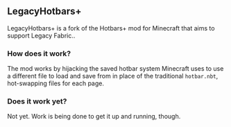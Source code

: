 ## LegacyHotbars+
LegacyHotbars+ is a fork of the Hotbars+ mod for Minecraft that aims to support Legacy Fabric..

### How does it work?
The mod works by hijacking the saved hotbar system Minecraft uses to use a different file to load and save from in place of the traditional `hotbar.nbt`, hot-swapping files for each page.

### Does it work yet?
Not yet. Work is being done to get it up and running, though.
